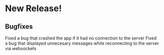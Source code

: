 # New Release!

## Bugfixes

Fixed a bug that crashed the app if it had no connection to the server
Fixed a bug that displayed unnecesary messages while reconnecting to the server via websockets
